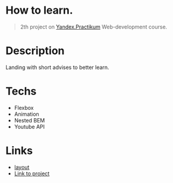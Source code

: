 # How to learn. 
> 2th project on [Yandex.Practikum](https://practicum.yandex.ru/profile/web/) Web-development course.

# Description
Landing with short advises to better learn.
  
# Techs
- Flexbox
- Animation
- Nested BEM
- Youtube API

# Links
- [layout](https://code.s3.yandex.net/web-developer/project-1/sprint-2-brief.pdf)
- [Link to project](https://bonraton.github.io/how-to-learn/)



